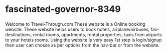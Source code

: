 # fascinated-governor-8349

###
Welcome to Travel-Through.com These website is a Online booking website.
These website helps users to book hotels, airplane/airbuses, fav-destinations, rental rooms, apartments, rental properties, taxis from airports to your hotels rooms.
Using the website is very easy 1st step is login/signup then user can chosse as per options from the nav-bar or from the website.